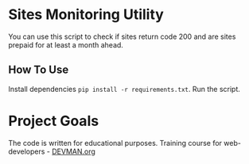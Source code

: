# Sites Monitoring Utility

You can use this script to check if sites return code 200 and are sites prepaid for at least a month ahead.

## How To Use
Install dependencies `pip install -r requirements.txt`. Run the script.

# Project Goals

The code is written for educational purposes. Training course for web-developers - [DEVMAN.org](https://devman.org)
